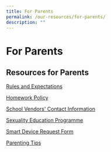 ```yaml
---
title: For Parents
permalink: /our-resources/for-parents/
description: ""
---
```

For Parents
===========

Resources for Parents
---------------------

[Rules and Expectations](/school-rules-and-expectations/)

[Homework Policy](/homework-policy/)

[School Vendors' Contact Information](/school-vendors/)

[Sexuality Education Programme](our-resources/for-parents/sexuality-education-programme/)

[Smart Device Request Form](https://form.gov.sg/61ce31b72e38540012e3e99d)

  [Parenting Tips]()
	
